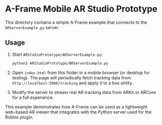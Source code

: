 # A-Frame Mobile AR Studio Prototype

This directory contains a simple A-Frame example that connects to the `ARServerExample.py` server.

## Usage

1. Start `ARStudioPrototype/ARServerExample.py`:

   ```bash
   python3 ARStudioPrototype/ARServerExample.py
   ```

2. Open `index.html` from this folder in a mobile browser (or desktop for testing). The page will periodically fetch tracking data from `http://localhost:5000/tracking` and apply it to a box entity.

3. Modify the server to stream real AR tracking data from ARKit or ARCore for a full experience.

This example demonstrates how A-Frame can be used as a lightweight web-based AR viewer that integrates with the Python server used for the Roblox plugin.
